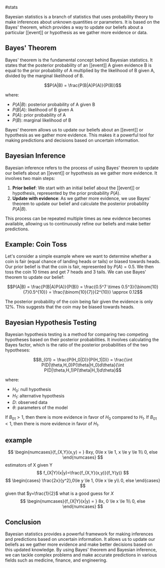 #stats 

Bayesian statistics is a branch of statistics that uses probability theory to make inferences about unknown quantities or parameters. It is based on the Bayes' theorem, which provides a way to update our beliefs about a particular [[event]] or hypothesis as we gather more evidence or data.

## Bayes' Theorem

Bayes' theorem is the fundamental concept behind Bayesian statistics. It states that the posterior probability of an [[event]] A given evidence B is equal to the prior probability of A multiplied by the likelihood of B given A, divided by the marginal likelihood of B.

$$P(A|B) = \frac{P(B|A)P(A)}{P(B)}$$

where:

- $P(A|B)$: posterior probability of A given B
- $P(B|A)$: likelihood of B given A
- $P(A)$: prior probability of A
- $P(B)$: marginal likelihood of B

Bayes' theorem allows us to update our beliefs about an [[event]] or hypothesis as we gather more evidence. This makes it a powerful tool for making predictions and decisions based on uncertain information.

## Bayesian Inference

Bayesian inference refers to the process of using Bayes' theorem to update our beliefs about an [[event]] or hypothesis as we gather more evidence. It involves two main steps:

1. **Prior belief**: We start with an initial belief about the [[event]] or hypothesis, represented by the prior probability $P(A)$.
2. **Update with evidence**: As we gather more evidence, we use Bayes' theorem to update our belief and calculate the posterior probability $P(A|B)$.

This process can be repeated multiple times as new evidence becomes available, allowing us to continuously refine our beliefs and make better predictions.

## Example: Coin Toss

Let's consider a simple example where we want to determine whether a coin is fair (equal chance of landing heads or tails) or biased towards heads. Our prior belief is that the coin is fair, represented by $P(A) = 0.5$. We then toss the coin 10 times and get 7 heads and 3 tails. We can use Bayes' theorem to update our belief:

$$P(A|B) = \frac{P(B|A)P(A)}{P(B)} = \frac{0.5^7 \times 0.5^3}{\binom{10}{7}0.5^{10}} = \frac{\binom{10}{7}}{2^{10}} \approx 0.12$$

The posterior probability of the coin being fair given the evidence is only 12%. This suggests that the coin may be biased towards heads.

## Bayesian Hypothesis Testing

Bayesian hypothesis testing is a method for comparing two competing hypotheses based on their posterior probabilities. It involves calculating the Bayes factor, which is the ratio of the posterior probabilities of the two hypotheses:

$$B_{01} = \frac{P(H_0|D)}{P(H_1|D)} = \frac{\int P(D|\theta,H_0)P(\theta|H_0)d\theta}{\int P(D|\theta,H_1)P(\theta|H_1)d\theta}$$

where:

- $H_0$: null hypothesis
- $H_1$: alternative hypothesis
- $D$: observed data
- $\theta$: parameters of the model

If $B_{01} > 1$, then there is more evidence in favor of $H_0$ compared to $H_1$. If $B_{01} < 1$, then there is more evidence in favor of $H_1$.

## example
$$
\begin{numcases}{f_{X,Y}(x,y) = }
8xy, 0\le x \le 1, x \le y \le 1\\
0, else
\end{numcases}
$$
estimators of X given Y
$$
f_{X|Y}(x|y)=\frac{f_{X,Y}(x,y)}{f_Y(y)}
$$
$$
\begin{cases}
\frac{2x}{y^2},0\le y \le 1, 0\le x \le y\\
0, else
\end{cases}
$$
given that $y=\frac{1}{2}$ what is a good guess for $X$
$$
\begin{numcases}{f_{X|Y}(x|y) = }
8x, 0 \le x \le 1\\
0, else
\end{numcases}
$$

## Conclusion

Bayesian statistics provides a powerful framework for making inferences and predictions based on uncertain information. It allows us to update our beliefs as we gather more evidence and make better decisions based on this updated knowledge. By using Bayes' theorem and Bayesian inference, we can tackle complex problems and make accurate predictions in various fields such as medicine, finance, and engineering.
